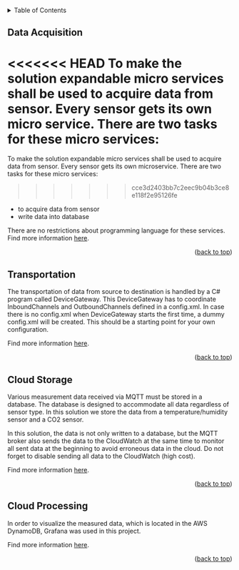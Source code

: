 <div id="top"></div>

<br />

<!-- TABLE OF CONTENTS -->
<details>
  <summary>Table of Contents</summary>
  <ol>
    <li><a href="#Data Acquisition">Data Acquisition</a></li>
	<li><a href="#Data Transportation">Data Transportation</a></li>
    <li><a href="#Cloud Storage">Store data in cloud</a></li>    
	<li><a href="#Cloud Processing">Process data in cloud</a></li>   
  </ol>
</details>

## Data Acquisition

<<<<<<< HEAD
To make the solution expandable micro services shall be used to acquire data from sensor. Every sensor gets its own micro service. There are two tasks for these micro services:
=======
To make the solution expandable micro services shall be used to acquire data from sensor.
Every sensor gets its own microservice.
There are two tasks for these micro services:
>>>>>>> cce3d2403bb7c2eec9b04b3ce8e118f2e95126fe
* to acquire data from sensor
* write data into database

There are no restrictions about programming language for these services.
Find more information <a href="ACQUISITION_OV.md">here</a>.

<p align="right">(<a href="#top">back to top</a>)</p>

## Transportation

The transportation of data from source to destination is handled by a C# program called DeviceGateway.
This DeviceGateway has to coordinate InboundChannels and OutboundChannels defined in a config.xml.
In case there is no config.xml when DeviceGateway starts the first time, a dummy config.xml will be created.
This should be a starting point for your own configuration.

Find more information <a href="TRANSPORTATION_OV.md">here</a>.

<p align="right">(<a href="#top">back to top</a>)</p>
  
## Cloud Storage

Various measurement data received via MQTT must be stored in a database.
The database is designed to accommodate all data regardless of sensor type. In this solution we store the data from a temperature/humidity sensor and a CO2 sensor. 

In this solution, the data is not only written to a database, but the MQTT broker also sends the data to the CloudWatch at the same time to monitor all sent data at the beginning to avoid erroneous data in the cloud. Do not forget to disable sending all data to the CloudWatch (high cost).

Find more information <a href="CLOUDSTORAGE_OV.md">here</a>.

<p align="right">(<a href="#top">back to top</a>)</p>

## Cloud Processing

In order to visualize the measured data, which is located in the AWS DynamoDB, Grafana was used in this project. 

Find more information <a href="CLOUDPROCESSING_OV.md">here</a>.

<p align="right">(<a href="#top">back to top</a>)</p>
